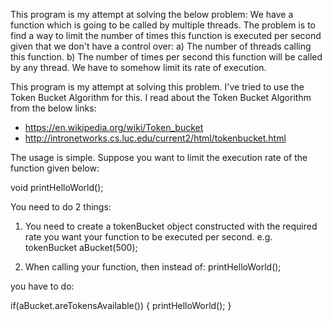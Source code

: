 This program is my attempt at solving the below problem:
We have a function which is going to be called by multiple threads. The problem is to find a way to limit the number of times this function is executed per second given that we don't have a control over:
a) The number of threads calling this function.
b) The number of times per second this function will be called by any thread.
We have to somehow limit its rate of execution.

This program is my attempt at solving this problem. I've tried to use the Token Bucket Algorithm for this. I read about the Token Bucket Algorithm from the below links:
* https://en.wikipedia.org/wiki/Token_bucket
* http://intronetworks.cs.luc.edu/current2/html/tokenbucket.html

The usage is simple. 
Suppose you want to limit the execution rate of the function given below:

void printHelloWorld();

You need to do 2 things:

1. You need to create a tokenBucket object constructed with the required rate you want your function to be executed per second. 
e.g. tokenBucket aBucket(500);

2. When calling your function, then instead of:
printHelloWorld();

you have to do:

if(aBucket.areTokensAvailable()) {
    printHelloWorld();
}



